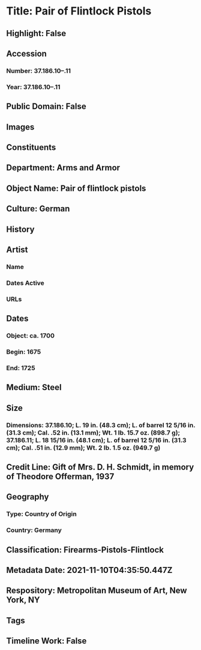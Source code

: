 # Title: Pair of Flintlock Pistols
## Highlight: False
## Accession
### Number: 37.186.10–.11
### Year: 37.186.10–.11
## Public Domain: False
## Images
## Constituents
## Department: Arms and Armor
## Object Name: Pair of flintlock pistols
## Culture: German
## History
## Artist
### Name
### Dates Active
### URLs
## Dates
### Object: ca. 1700
### Begin: 1675
### End: 1725
## Medium: Steel
## Size
### Dimensions: 37.186.10; L. 19 in. (48.3 cm); L. of barrel 12 5/16 in. (31.3 cm); Cal. .52 in. (13.1 mm); Wt. 1 lb. 15.7 oz. (898.7 g); 37.186.11; L. 18 15/16 in. (48.1 cm); L. of barrel 12 5/16 in. (31.3 cm); Cal. .51 in. (12.9 mm); Wt. 2 lb. 1.5 oz. (949.7 g)
## Credit Line: Gift of Mrs. D. H. Schmidt, in memory of Theodore Offerman, 1937
## Geography
### Type: Country of Origin
### Country: Germany
## Classification: Firearms-Pistols-Flintlock
## Metadata Date: 2021-11-10T04:35:50.447Z
## Respository: Metropolitan Museum of Art, New York, NY
## Tags
## Timeline Work: False